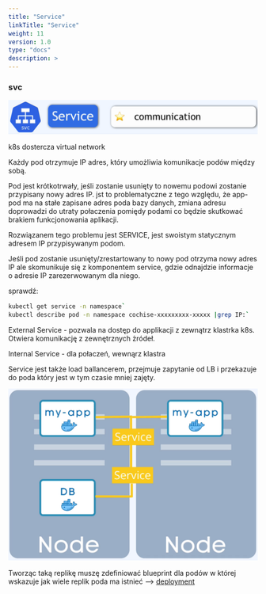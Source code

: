 ```yaml
---
title: "Service"
linkTitle: "Service"
weight: 11
version: 1.0
type: "docs"
description: >
---
```


### svc

![](../02-service/svc.png)

k8s dostercza virtual network

Każdy pod otrzymuje IP adres, który umożliwia komunikacje podów między sobą.

Pod jest krótkotrwały, jeśli zostanie usunięty to nowemu podowi zostanie przypisany nowy adres IP. jst to problematyczne z tego względu, że app-pod ma na stałe zapisane adres poda bazy danych, zmiana adresu doprowadzi do utraty połaczenia pomiędy podami co będzie skutkować brakiem funkcjonowania aplikacji.

Rozwiązanem tego problemu jest SERVICE, jest swoistym statycznym adresem IP przypisywanym podom.

Jeśli pod zostanie usunięty/zrestartowany to nowy pod otrzyma nowy adres IP ale skomunikuje się z komponentem service, gdzie odnajdzie informacje o adresie IP zarezerwowanym dla niego.

sprawdź:

```bash
kubectl get service -n namespace`
kubectl describe pod -n namespace cochise-xxxxxxxxx-xxxxx |grep IP:`
```

External Service - pozwala na dostęp do applikacji z zewnątrz klastrka k8s. Otwiera komunikację z zewnętrznych żródeł.

Internal Service - dla połaczeń, wewnąrz klastra

Service jest także load ballancerem, przejmuje zapytanie od LB i przekazuje do poda który jest w tym czasie mniej zajęty.

![lb](../02-service/service.png)

Tworząc taką replikę muszę zdefiniować blueprint dla podów w której wskazuje jak wiele replik poda ma istnieć  --> [deployment](../04-deployment/deployment.md)
